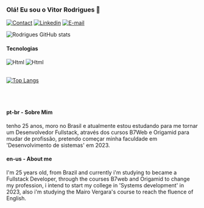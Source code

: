 ### Olá! Eu sou o Vitor Rodrigues 🤚


[![Contact](https://img.shields.io/badge/WhatsApp-25D366?style=for-the-badge&logo=whatsapp&logoColor=white)](https://contate.me/vrodrigues06) [![Linkedin](https://img.shields.io/badge/LinkedIn-0077B5?style=for-the-badge&logo=linkedin&logoColor=white)](https://www.linkedin.com/in/vitor-rodrigues06/)
 [![E-mail](https://img.shields.io/badge/Microsoft_Outlook-0078D4?style=for-the-badge&logo=microsoft-outlook&logoColor=white)](https://criarmeulink.com.br/u/1668733433)


![Rodrigues GitHub stats](https://github-readme-stats.vercel.app/api?username=vrodrigues06&show_icons=true&theme=dracula)

#### Tecnologias

<div style="display: inline_block"> 
    <img src="https://img.shields.io/badge/HTML5-E34F26?style=for-the-badge&logo=html5&logoColor=white" alt="Html"> 
    <img src="https://img.shields.io/badge/CSS3-1572B6?style=for-the-badge&logo=css3&logoColor=white" alt="Html"> 
</div>

<br/>

[![Top Langs](https://github-readme-stats.vercel.app/api/top-langs/?username=vrodrigues06&layout=compact)](https://github.com/anuraghazra/github-readme-stats)

<br/>
<br/>

#### pt-br - Sobre Mim  

<p> tenho 25 anos, moro no Brasil e atualmente estou estudando para me tornar um Desenvolvedor Fullstack, através dos cursos B7Web e Origamid para mudar de profissão, pretendo começar minha faculdade em 'Desenvolvimento de sistemas' em 2023. 


#### en-us -  About me

<p> I'm 25 years old, from Brazil and currently i'm studying to became a Fullstack Developer, through the courses B7web and Origamid to change my profession, i intend to start my college in 'Systems development' in 2023, also i'm studying the Mairo Vergara's course to reach the fluence of English. 
